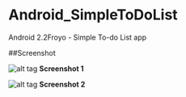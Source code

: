 Android_SimpleToDoList
======================

Android 2.2Froyo - Simple To-do List app

##Screenshot

![alt tag](http://www.luisgromero.com/site/wp-content/uploads/2014/10/green-basket-screenshot-1.png)
__Screenshot 1__

![alt tag](http://www.luisgromero.com/site/wp-content/uploads/2014/10/green-basket-screenshot-2.png)
__Screenshot 2__

